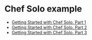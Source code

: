 # Chef Solo example

* [Getting Started with Chef Solo. Part 1](http://leopard.in.ua/2013/01/04/chef-solo-getting-started-part-1/)
* [Getting Started with Chef Solo. Part 2](http://leopard.in.ua/2013/01/05/chef-solo-getting-started-part-2/)
* [Getting Started with Chef Solo. Part 3](http://leopard.in.ua/2013/01/08/chef-solo-getting-started-part-3/)